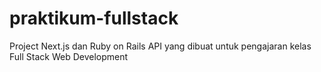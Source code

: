 # praktikum-fullstack
Project Next.js dan Ruby on Rails API yang dibuat untuk pengajaran kelas Full Stack Web Development
